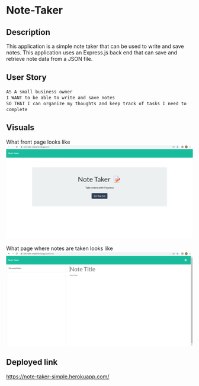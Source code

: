 # Note-Taker
## Description
 This application is a simple note taker that can be used to write and save notes. This application uses an Express.js back end that can save and retrieve note data from a JSON file.

## User Story
```
AS A small business owner
I WANT to be able to write and save notes
SO THAT I can organize my thoughts and keep track of tasks I need to complete
```

## Visuals
What front page looks like
![Frontpage](public/assets/images/homepg.png)

What page where notes are taken looks like
![Notes](public/assets/images/note.png)

## Deployed link
https://note-taker-simple.herokuapp.com/